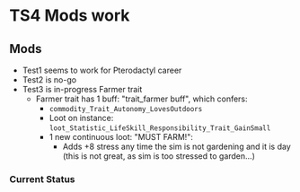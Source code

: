 # TS4 Mods work #

## Mods ##

* Test1 seems to work for Pterodactyl career
* Test2 is no-go
* Test3 is in-progress Farmer trait
  * Farmer trait has 1 buff: "trait_farmer buff", which confers:
	  * `commodity_Trait_Autonomy_LovesOutdoors`
	  * Loot on instance:  `loot_Statistic_LifeSkill_Responsibility_Trait_GainSmall`
	  * 1 new continuous loot: "MUST FARM!":
		  * Adds +8 stress any time the sim is not gardening and it is day (this is not great, as sim is too stressed to garden...)
	  
### Current Status ###

